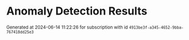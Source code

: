 # Anomaly Detection Results


<sup>Generated at 2024-06-14 11:22:26 for subscription with id `4913be3f-a345-4652-9bba-767418dd25e3`</sup>
